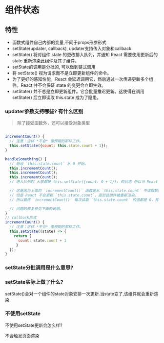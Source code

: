 # 组件状态

## 特性

* 函数式组件自己内部的变量,不同于props形参形式
* setState(updater, callback), updater支持传入对象和callback
* setState() 将对组件 state 的更改排入队列，并通知 React 需要使用更新后的 state 重新渲染此组件及其子组件。
* setState的调用是分批的, 可以做到链式调用
* 将 setState() 视为请求而不是立即更新组件的命令。
* 为了更好的感知性能，React 会延迟调用它，然后通过一次传递更新多个组件。React 并不会保证 state 的变更会立即生效。
* setState() 并不总是立即更新组件。它会批量推迟更新。这使得在调用 setState() 后立即读取 this.state 成为了隐患。


### updater参数支持哪些? 有什么区别

> 除了接受函数外，还可以接受对象类型

```JavaScript

incrementCount() {
  // 注意：这样 *不会* 像预期的那样工作。
  this.setState({count: this.state.count + 1});
}

handleSomething() {
  // 假设 `this.state.count` 从 0 开始。
  this.incrementCount();
  this.incrementCount();
  this.incrementCount();
  // 进入队列时 大家都是 this.setState({count: 0 + 1}); 的状态 所以当 React 重新渲染该组件时，`this.state.count` 会变为 1，而不是你期望的 3。

  // 这是因为上面的 `incrementCount()` 函数是从 `this.state.count` 中读取数据的，
  // 但是 React 不会更新 `this.state.count`，直到该组件被重新渲染。
  // 所以最终 `incrementCount()` 每次读取 `this.state.count` 的值都是 0，并将它设为 1。

  // 问题的修复参见下面的说明。
}
// callback形式
incrementCount() {
  // 注意：这样 *不会* 像预期的那样工作。
  this.setState((state) => {
    return { 
      count: state.count + 1
     }
  });
}

```

### setState分批调用是什么意思?

### setState实际上做了什么?

setState()会对一个组件的state对象安排一次更新.当state变了,该组件就会重新渲染.

### 不使用setState

不使用setState更新会怎么样?

不会触发页面渲染
